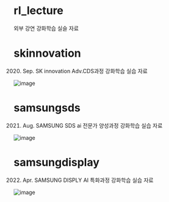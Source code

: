 # rl_lecture
외부 강연 강화학습 실슬 자료


# skinnovation
2020. Sep. SK innovation Adv.CDS과정 강화학습 실습 자료

![image](https://user-images.githubusercontent.com/43230681/159232204-c9a5eadc-aefe-4588-ba3d-4f7c32da986a.png)

# samsungsds
2021. Aug. SAMSUNG SDS ai 전문가 양성과정 강화학습 실습 자료

![image](https://user-images.githubusercontent.com/43230681/159231176-df14f814-7055-46c3-acf2-fa332208651c.png)

# samsungdisplay
2022. Apr. SAMSUNG DISPLY AI 특화과정 강화학습 실습 자료

![image](https://user-images.githubusercontent.com/43230681/162370144-9f3c517f-f356-418b-8d60-0da4f578d8c1.png)
